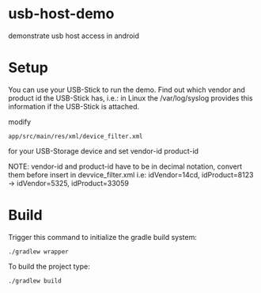 # usb-host-demo
demonstrate usb host access in android

# Setup

You can use your USB-Stick to run the demo. Find out which vendor and product id the USB-Stick has, 
i.e.: in Linux the /var/log/syslog provides this information if the USB-Stick is attached.

modify 

    app/src/main/res/xml/device_filter.xml

for your USB-Storage device and set 
    vendor-id
    product-id

NOTE: vendor-id and product-id have to be in decimal notation, convert them before insert in devvice_filter.xml
i.e: idVendor=14cd, idProduct=8123 -> idVendor=5325, idProduct=33059

# Build

Trigger this command to initialize the gradle build system:

    ./gradlew wrapper
    
To build the project type:

    ./gradlew build